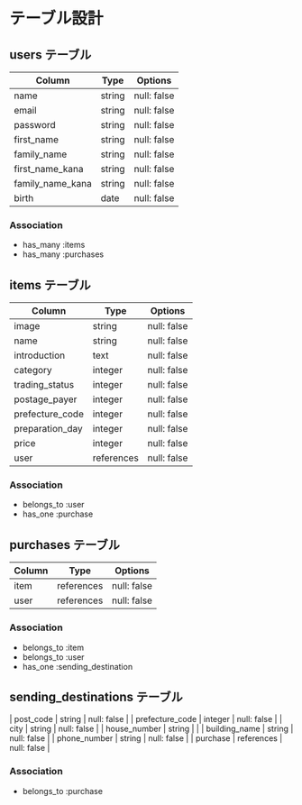 # テーブル設計

## users テーブル

| Column           | Type    | Options     |
| ---------------- | ------- | ----------- |
| name             | string  | null: false |
| email            | string  | null: false |
| password         | string  | null: false |
| first_name       | string  | null: false |
| family_name      | string  | null: false |
| first_name_kana  | string  | null: false |
| family_name_kana | string  | null: false |
| birth            | date    | null: false |

### Association

- has_many :items
- has_many :purchases

## items テーブル

| Column          | Type       | Options     |
| --------------- | ---------- | ----------- |
| image           | string     | null: false |
| name            | string     | null: false |
| introduction    | text       | null: false |
| category        | integer    | null: false |
| trading_status  | integer    | null: false |
| postage_payer   | integer    | null: false |
| prefecture_code | integer    | null: false |
| preparation_day | integer    | null: false |
| price           | integer    | null: false |
| user            | references | null: false |

### Association

- belongs_to :user
- has_one :purchase

## purchases テーブル

| Column | Type       | Options     |
| ------ | ---------- | ----------- |
| item   | references | null: false |
| user   | references | null: false |

### Association

- belongs_to :item
- belongs_to :user
- has_one :sending_destination

## sending_destinations テーブル

| post_code       | string     | null: false |
| prefecture_code | integer    | null: false |
| city            | string     | null: false |
| house_number    | string     |             |
| building_name   | string     | null: false |
| phone_number    | string     | null: false |
| purchase        | references | null: false |

### Association

- belongs_to :purchase